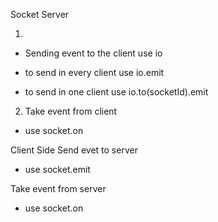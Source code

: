 Socket Server

1. 
- Sending event to the client
use io 

- to send in every client
use io.emit 

- to send in one client
use io.to(socketId).emit

2. Take event from client
- use socket.on



Client Side
Send evet to server
- use socket.emit

Take event from server
- use socket.on